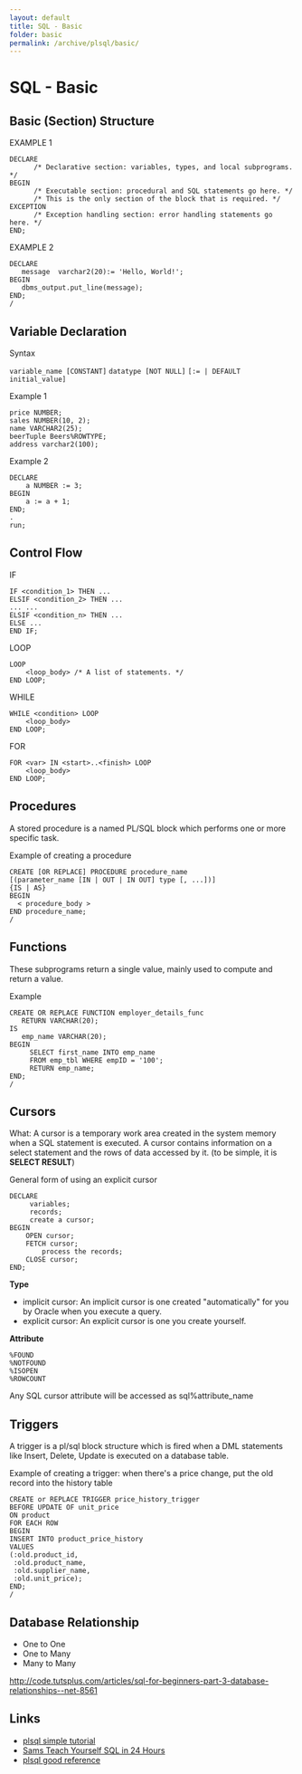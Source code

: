 ```yaml
---
layout: default
title: SQL - Basic
folder: basic
permalink: /archive/plsql/basic/
---
```



# SQL - Basic

## Basic (Section) Structure

EXAMPLE 1

```
DECLARE
      /* Declarative section: variables, types, and local subprograms. */
BEGIN
      /* Executable section: procedural and SQL statements go here. */
      /* This is the only section of the block that is required. */
EXCEPTION
      /* Exception handling section: error handling statements go here. */
END;
```

EXAMPLE 2

```
DECLARE
   message  varchar2(20):= 'Hello, World!';
BEGIN
   dbms_output.put_line(message);
END;
/
```

## Variable Declaration

Syntax

`variable_name [CONSTANT]` `datatype [NOT NULL]` `[:= | DEFAULT initial_value]`

Example 1

```
price NUMBER;
sales NUMBER(10, 2);
name VARCHAR2(25);
beerTuple Beers%ROWTYPE;
address varchar2(100);
```

Example 2

```
DECLARE
    a NUMBER := 3;
BEGIN
    a := a + 1;
END;
.
run;
```

##  Control Flow

IF

```
IF <condition_1> THEN ...
ELSIF <condition_2> THEN ...
... ...
ELSIF <condition_n> THEN ...
ELSE ...
END IF;
```

LOOP

```
LOOP
    <loop_body> /* A list of statements. */
END LOOP;
```

WHILE

```
WHILE <condition> LOOP
    <loop_body>
END LOOP;
```

FOR

```
FOR <var> IN <start>..<finish> LOOP
    <loop_body>
END LOOP;
```

## Procedures

A stored procedure is a named PL/SQL block which performs one or more specific task.

Example of creating a procedure

```
CREATE [OR REPLACE] PROCEDURE procedure_name
[(parameter_name [IN | OUT | IN OUT] type [, ...])]
{IS | AS}
BEGIN
  < procedure_body >
END procedure_name;
/
```

## Functions

These subprograms return a single value, mainly used to compute and return a value.

Example

```
CREATE OR REPLACE FUNCTION employer_details_func
   RETURN VARCHAR(20);
IS
   emp_name VARCHAR(20);
BEGIN
	 SELECT first_name INTO emp_name
	 FROM emp_tbl WHERE empID = '100';
	 RETURN emp_name;
END;
/
```

## Cursors

What: A cursor is a temporary work area created in the system memory when a SQL statement is executed. 
A cursor contains information on a select statement and the rows of data accessed by it. (to be simple, it is **SELECT RESULT**)

General form of using an explicit cursor

```
DECLARE
	 variables;
	 records;
	 create a cursor;
BEGIN
	OPEN cursor;
	FETCH cursor;
		process the records;
	CLOSE cursor;
END;
```

**Type**

- implicit cursor: An implicit cursor is one created "automatically" for you by Oracle when you execute a query.
- explicit cursor: An explicit cursor is one you create yourself.

**Attribute**

```
%FOUND
%NOTFOUND
%ISOPEN
%ROWCOUNT
```

Any SQL cursor attribute will be accessed as sql%attribute_name

## Triggers

A trigger is a pl/sql block structure which is fired when a DML statements like Insert, Delete, Update is executed on a database table.

Example of creating a trigger: when there's a price change, put the old record into the history table

```
CREATE or REPLACE TRIGGER price_history_trigger
BEFORE UPDATE OF unit_price
ON product
FOR EACH ROW
BEGIN
INSERT INTO product_price_history
VALUES
(:old.product_id,
 :old.product_name,
 :old.supplier_name,
 :old.unit_price);
END;
/
```

## Database Relationship

- One to One
- One to Many
- Many to Many

http://code.tutsplus.com/articles/sql-for-beginners-part-3-database-relationships--net-8561

## Links

- [plsql simple tutorial](http://plsql-tutorial.com/)
- [Sams Teach Yourself SQL in 24 Hours](http://www.informit.com/library/library.aspx?b=STY_Sql_24hours)
- [plsql good reference](http://www.techonthenet.com/oracle/index.php)
